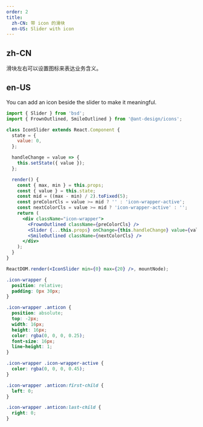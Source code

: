 ```yaml
---
order: 2
title:
  zh-CN: 带 icon 的滑块
  en-US: Slider with icon
---
```


## zh-CN

滑块左右可以设置图标来表达业务含义。

## en-US

You can add an icon beside the slider to make it meaningful.

```jsx
import { Slider } from 'bsd';
import { FrownOutlined, SmileOutlined } from '@ant-design/icons';

class IconSlider extends React.Component {
  state = {
    value: 0,
  };

  handleChange = value => {
    this.setState({ value });
  };

  render() {
    const { max, min } = this.props;
    const { value } = this.state;
    const mid = ((max - min) / 2).toFixed(5);
    const preColorCls = value >= mid ? '' : 'icon-wrapper-active';
    const nextColorCls = value >= mid ? 'icon-wrapper-active' : '';
    return (
      <div className="icon-wrapper">
        <FrownOutlined className={preColorCls} />
        <Slider {...this.props} onChange={this.handleChange} value={value} />
        <SmileOutlined className={nextColorCls} />
      </div>
    );
  }
}

ReactDOM.render(<IconSlider min={0} max={20} />, mountNode);
```

```css
.icon-wrapper {
  position: relative;
  padding: 0px 30px;
}

.icon-wrapper .anticon {
  position: absolute;
  top: -2px;
  width: 16px;
  height: 16px;
  color: rgba(0, 0, 0, 0.25);
  font-size: 16px;
  line-height: 1;
}

.icon-wrapper .icon-wrapper-active {
  color: rgba(0, 0, 0, 0.45);
}

.icon-wrapper .anticon:first-child {
  left: 0;
}

.icon-wrapper .anticon:last-child {
  right: 0;
}
```

<style>
  [data-theme="dark"] .icon-wrapper .anticon {
    color: rgba(255, 255, 255, 0.25);
  }
  [data-theme="dark"] .icon-wrapper .icon-wrapper-active {
    color: rgba(255, 255, 255, .45);
  }
</style>
